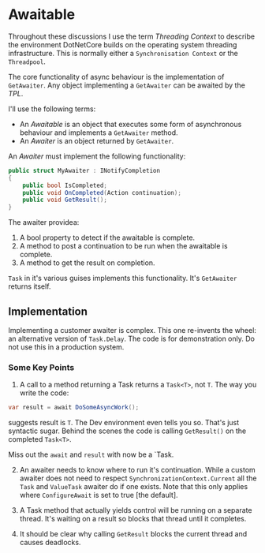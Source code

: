# Awaitable

Throughout these discussions I use the term *Threading Context* to describe the environment DotNetCore builds on the operating system threading infrastructure.  This is normally either a `Synchronisation Context` or the `Threadpool`.  

The core functionality of async behaviour is the implementation of `GetAwaiter`.  Any object implementing a `GetAwaiter` can be awaited by the *TPL*. 

I'll use the following terms:

 - An *Awaitable* is an object that executes some form of asynchronous behaviour and implements a `GetAwaiter` method. 
 - An *Awaiter* is an object returned by `GetAwaiter`.

An *Awaiter* must implement the following functionality:

```csharp
public struct MyAwaiter : INotifyCompletion
{
    public bool IsCompleted;
    public void OnCompleted(Action continuation);
    public void GetResult();
}
```

The awaiter providea: 

1. A bool property to detect if the awaitable is complete.
2. A method to post a continuation to be run when the awaitable is complete.
3. A method to get the result on completion.

`Task` in it's various guises implements this functionality.  It's `GetAwaiter` returns itself.

## Implementation

Implementing a customer awaiter is complex.  This one re-invents the wheel: an alternative version of `Task.Delay`.  The code is for demonstration only.  Do not use this in a production system.



### Some Key Points

1. A call to a method returning a Task returns a `Task<T>`, not `T`.  The way you write the code:

```csharp
var result = await DoSomeAsyncWork();
```

suggests result is `T`.  The Dev environment even tells you so.  That's just syntactic sugar.  Behind the scenes the code is calling `GetResult()` on the completed `Task<T>`.

Miss out the `await` and `result` with now be a `Task<T>.
  
2. An awaiter needs to know where to run it's continuation.  While a custom awaiter does not need to respect `SynchronizationContext.Current` all the `Task` and `ValueTask` awaiter do if one exists.  Note that this only applies where `ConfigureAwait` is set to true [the default]. 

3. A Task method that actually yields control will be running on a separate thread.  It's waiting on a result so blocks that thread until it completes. 

4. It should be clear why calling `GetResult` blocks the current thread and causes deadlocks.